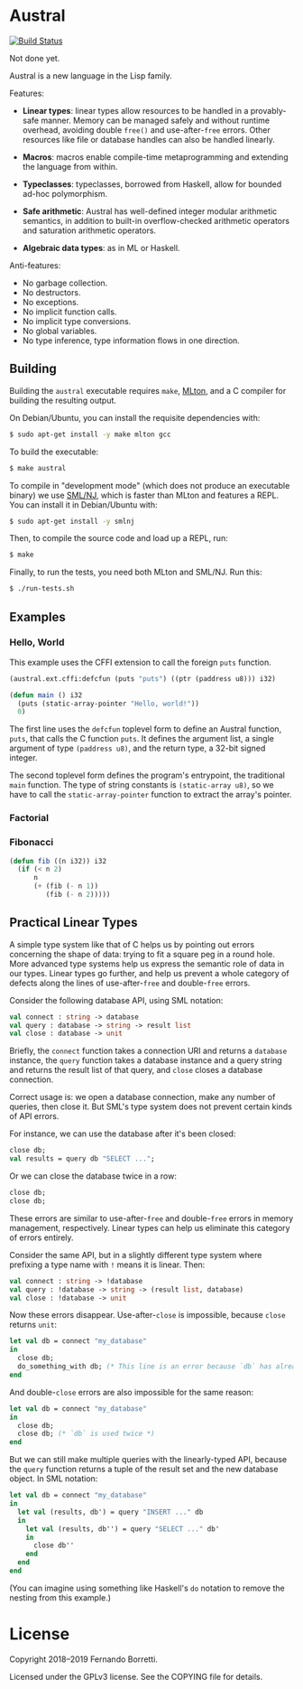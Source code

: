 # Austral

[![Build Status](https://travis-ci.com/austral/austral.svg?branch=master)](https://travis-ci.com/austral/austral)

Not done yet.

Austral is a new language in the Lisp family.

Features:

- **Linear types**: linear types allow resources to be handled in a
  provably-safe manner. Memory can be managed safely and without runtime
  overhead, avoiding double `free()` and use-after-`free` errors. Other
  resources like file or database handles can also be handled linearly.

- **Macros**: macros enable compile-time metaprogramming and extending the
  language from within.

- **Typeclasses**: typeclasses, borrowed from Haskell, allow for bounded ad-hoc
  polymorphism.

- **Safe arithmetic**: Austral has well-defined integer modular arithmetic
  semantics, in addition to built-in overflow-checked arithmetic operators and
  saturation arithmetic operators.

- **Algebraic data types**: as in ML or Haskell.

Anti-features:

- No garbage collection.
- No destructors.
- No exceptions.
- No implicit function calls.
- No implicit type conversions.
- No global variables.
- No type inference, type information flows in one direction.

## Building

Building the `austral` executable requires `make`, [MLton][mlton], and a C
compiler for building the resulting output.

On Debian/Ubuntu, you can install the requisite dependencies with:

```bash
$ sudo apt-get install -y make mlton gcc
```

To build the executable:

```bash
$ make austral
```

To compile in "development mode" (which does not produce an executable binary)
we use [SML/NJ][smlnj], which is faster than MLton and features a REPL. You can
install it in Debian/Ubuntu with:

```bash
$ sudo apt-get install -y smlnj
```

Then, to compile the source code and load up a REPL, run:

```bash
$ make
```

Finally, to run the tests, you need both MLton and SML/NJ. Run this:

```bash
$ ./run-tests.sh
```

## Examples

### Hello, World

This example uses the CFFI extension to call the foreign `puts` function.

```lisp
(austral.ext.cffi:defcfun (puts "puts") ((ptr (paddress u8))) i32)

(defun main () i32
  (puts (static-array-pointer "Hello, world!"))
  0)
```

The first line uses the `defcfun` toplevel form to define an Austral function,
`puts`, that calls the C function `puts`. It defines the argument list, a single
argument of type `(paddress u8)`, and the return type, a 32-bit signed integer.

The second toplevel form defines the program's entrypoint, the traditional
`main` function. The type of string constants is `(static-array u8)`, so we have
to call the `static-array-pointer` function to extract the array's pointer.

### Factorial

### Fibonacci

```lisp
(defun fib ((n i32)) i32
  (if (< n 2)
      n
      (+ (fib (- n 1))
         (fib (- n 2)))))
```

## Practical Linear Types

A simple type system like that of C helps us by pointing out errors concerning the shape of data: trying to fit a square peg in a round hole. More advanced type systems help us express the semantic role of data in our types. Linear types go further, and help us prevent a whole category of defects along the lines of use-after-`free` and double-`free` errors.

Consider the following database API, using SML notation:

```sml
val connect : string -> database
val query : database -> string -> result list
val close : database -> unit
```

Briefly, the `connect` function takes a connection URI and returns a `database` instance, the `query` function takes a database instance and a query string and returns the result list of that query, and `close` closes a database connection.

Correct usage is: we open a database connection, make any number of queries, then close it. But SML's type system does not prevent certain kinds of API errors.

For instance, we can use the database after it's been closed:

```sml
close db;
val results = query db "SELECT ...";
```

Or we can close the database twice in a row:

```sml
close db;
close db;
```

These errors are similar to use-after-`free` and double-`free` errors in memory management, respectively. Linear types can help us eliminate this category of errors entirely.

Consider the same API, but in a slightly different type system where prefixing a type name with `!` means it is linear. Then:

```sml
val connect : string -> !database
val query : !database -> string -> (result list, database)
val close : !database -> unit
```

Now these errors disappear. Use-after-`close` is impossible, because `close` returns `unit`:

```sml
let val db = connect "my_database"
in
  close db;
  do_something_with db; (* This line is an error because `db` has already been used in the line above *)
end
```

And double-`close` errors are also impossible for the same reason:

```sml
let val db = connect "my_database"
in
  close db;
  close db; (* `db` is used twice *)
end
```

But we can still make multiple queries with the linearly-typed API, because the `query` function returns a tuple of the result set and the new database object. In SML notation:

```sml
let val db = connect "my_database"
in
  let val (results, db') = query "INSERT ..." db
  in
    let val (results, db'') = query "SELECT ..." db'
    in
      close db''
    end
  end
end
```

(You can imagine using something like Haskell's `do` notation to remove the nesting from this example.)

# License

Copyright 2018–2019 Fernando Borretti.

Licensed under the GPLv3 license. See the COPYING file for details.

[mlton]: http://www.mlton.org/
[smlnj]: https://www.smlnj.org/
